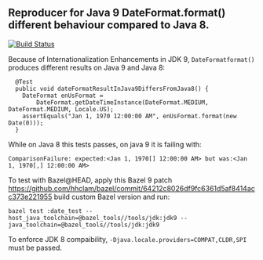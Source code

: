 ## Reproducer for Java 9 DateFormat.format() different behaviour compared to Java 8.

[![Build Status](https://travis-ci.org/davido/date_format_java9_produces_different_result_as_java8.svg?branch=master)](https://travis-ci.org/davido/date_format_java9_produces_different_result_as_java8)

Because of Internationalization Enhancements in JDK 9, `DateFormatformat()`
produces different results on Java 9 and Java 8:

```
  @Test
  public void dateFormatResultInJava9DiffersFromJava8() {
    DateFormat enUsFormat =
        DateFormat.getDateTimeInstance(DateFormat.MEDIUM, DateFormat.MEDIUM, Locale.US);
    assertEquals("Jan 1, 1970 12:00:00 AM", enUsFormat.format(new Date(0)));
  }
```

While on Java 8 this tests passes, on java 9 it is failing with:

```
ComparisonFailure: expected:<Jan 1, 1970[] 12:00:00 AM> but was:<Jan 1, 1970[,] 12:00:00 AM>
```

To test with Bazel@HEAD, apply this Bazel 9 patch
https://github.com/hhclam/bazel/commit/64212c8026df9fc6361d5af8414acc373e221955
build custom Bazel version and run:

```
bazel test :date_test --host_java_toolchain=@bazel_tools//tools/jdk:jdk9 --java_toolchain=@bazel_tools//tools/jdk:jdk9
```

To enforce JDK 8 compaibility, `-Djava.locale.providers=COMPAT,CLDR,SPI` must
be passed.
